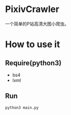 # PixivCrawler
一个简单的P站高清大图小爬虫。

# How to use it

## Require(python3)
* bs4 
* lxml

## Run

```
python3 main.py
```
